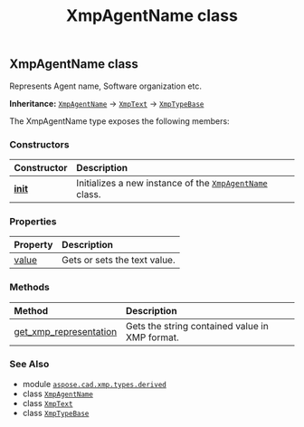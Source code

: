 ﻿---
title: XmpAgentName class
second_title: Aspose.CAD for Python via .NET API References
description: 
type: docs
weight: 30
url: /aspose.cad.xmp.types.derived/xmpagentname/
is_root: false
---

## XmpAgentName class

Represents Agent name, Software organization etc.



**Inheritance:** [`XmpAgentName`](/cad/python-net/aspose.cad.xmp.types.derived/xmpagentname) → 
[`XmpText`](/cad/python-net/aspose.cad.xmp.types.basic/xmptext) → 
[`XmpTypeBase`](/cad/python-net/aspose.cad.xmp.types/xmptypebase)



The XmpAgentName type exposes the following members:

### Constructors
| Constructor | Description |
| :- | :- |
| [__init__](/cad/python-net/aspose.cad.xmp.types.derived/xmpagentname/__init__/#str) | Initializes a new instance of the [`XmpAgentName`](/cad/python-net/aspose.cad.xmp.types.derived/xmpagentname) class. |


### Properties
| Property | Description |
| :- | :- |
| [value](/cad/python-net/aspose.cad.xmp.types.derived/xmpagentname/value) | Gets or sets the text value. |


### Methods
| Method | Description |
| :- | :- |
| [get_xmp_representation](/cad/python-net/aspose.cad.xmp.types.derived/xmpagentname/get_xmp_representation/#) | Gets the string contained value in XMP format. |



### See Also
* module [`aspose.cad.xmp.types.derived`](..)
* class [`XmpAgentName`](/cad/python-net/aspose.cad.xmp.types.derived/xmpagentname)
* class [`XmpText`](/cad/python-net/aspose.cad.xmp.types.basic/xmptext)
* class [`XmpTypeBase`](/cad/python-net/aspose.cad.xmp.types/xmptypebase)
